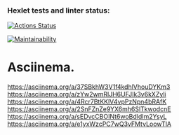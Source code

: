 ### Hexlet tests and linter status:
[![Actions Status](https://github.com/Eugene198836/java-project-61/actions/workflows/hexlet-check.yml/badge.svg)](https://github.com/Eugene198836/java-project-61/actions)

[![Maintainability](https://api.codeclimate.com/v1/badges/1f60b856186bc6589473/maintainability)](https://codeclimate.com/github/Eugene198836/java-project-61/maintainability)


# Asciinema.
https://asciinema.org/a/37SBkhW3V1f4kdhlVhouDYKm3 \
https://asciinema.org/a/zYw2wmRlJH6UFJIk3v6kXZyli \
https://asciinema.org/a/4Rcr7BtKKlV4vpPzNpn4bRAfK \
https://asciinema.org/a/2SnFZnZe9YX6mh6SlTkwodcnE \
https://asciinema.org/a/sEDvcCBOINt6woBdldIm2YsyL \
https://asciinema.org/a/e1yxWzcPC7wQ3vFMtvLoowTlA

